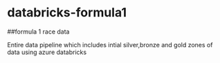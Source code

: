 # databricks-formula1
##formula 1 race data

Entire data pipeline which includes intial silver,bronze and gold zones of data using azure databricks

 
